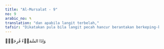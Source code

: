 ```yaml
---
title: "Al-Mursalat - 9"
no: 9
arabic_no: ٩
translation: "dan apabila langit terbelah,"
tafsir: "Dikatakan pula bila langit pecah hancur berantakan berkeping-keping karena terjadinya guncangan gempa yang sangat dahsyat akibat benda-benda langit beradu sesamanya. Demikianlah beberapa ayat lain menceritakan hal yang sama, yakni:\n\nDan (ingatlah) pada hari (ketika) langit pecah mengeluarkan kabut putih dan para malaikat diturunkan (secara) bergelombang. (al-Furqan/25: 25)"
---
```


وَاِذَا السَّمَاۤءُ فُرِجَتْۙ
